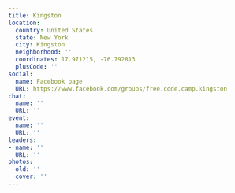 ```yaml
---
title: Kingston
location:
  country: United States
  state: New York
  city: Kingston
  neighborhood: ''
  coordinates: 17.971215, -76.792813
  plusCode: ''
social:
  name: Facebook page
  URL: https://www.facebook.com/groups/free.code.camp.kingston
chat:
  name: ''
  URL: ''
event:
  name: ''
  URL: ''
leaders:
- name: ''
  URL: ''
photos:
  old: ''
  cover: ''
---
```

